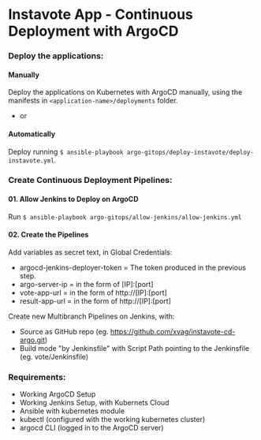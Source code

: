 # Instavote App - Continuous Deployment with ArgoCD

### Deploy the applications:

#### Manually  
Deploy the applications on Kubernetes with ArgoCD manually, using the manifests in `<application-name>/deployments` folder.

- or

#### Automatically  
Deploy running `$ ansible-playbook argo-gitops/deploy-instavote/deploy-instavote.yml`.


### Create Continuous Deployment Pipelines:
#### 01. Allow Jenkins to Deploy on ArgoCD
Run `$ ansible-playbook argo-gitops/allow-jenkins/allow-jenkins.yml`  

#### 02. Create the Pipelines
Add variables as secret text, in Global Credentials:
- argocd-jenkins-deployer-token = The token produced in the previous step.
- argo-server-ip                = in the form of [IP]:[port]
- vote-app-url                  = in the form of http://[IP]:[port]
- result-app-url                = in the form of http://[IP]:[port]

Create new Multibranch Pipelines on Jenkins, with:
- Source as GitHub repo (eg. https://github.com/xvag/instavote-cd-argo.git)
- Build mode "by Jenkinsfile" with Script Path pointing to the Jenkinsfile (eg. vote/Jenkinsfile)



### Requirements:
- Working ArgoCD Setup
- Working Jenkins Setup, with Kubernets Cloud
- Ansible with kubernetes module
- kubectl (configured with the working kubernetes cluster)
- argocd CLI (logged in to the ArgoCD server)
